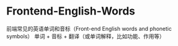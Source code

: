 # Frontend-English-Words
前端常见的英语单词和音标（Front-end English words and phonetic symbols）
单词 + 音标 + 翻译（或单词解释，比如功能、作用等）
